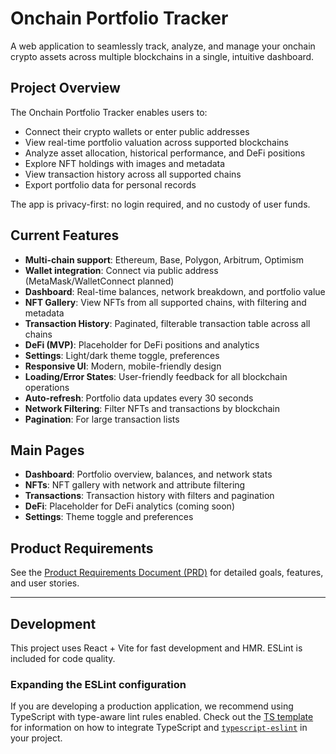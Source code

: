 # Onchain Portfolio Tracker

A web application to seamlessly track, analyze, and manage your onchain crypto assets across multiple blockchains in a single, intuitive dashboard.

## Project Overview

The Onchain Portfolio Tracker enables users to:

- Connect their crypto wallets or enter public addresses
- View real-time portfolio valuation across supported blockchains
- Analyze asset allocation, historical performance, and DeFi positions
- Explore NFT holdings with images and metadata
- View transaction history across all supported chains
- Export portfolio data for personal records

The app is privacy-first: no login required, and no custody of user funds.

## Current Features

- **Multi-chain support**: Ethereum, Base, Polygon, Arbitrum, Optimism
- **Wallet integration**: Connect via public address (MetaMask/WalletConnect planned)
- **Dashboard**: Real-time balances, network breakdown, and portfolio value
- **NFT Gallery**: View NFTs from all supported chains, with filtering and metadata
- **Transaction History**: Paginated, filterable transaction table across all chains
- **DeFi (MVP)**: Placeholder for DeFi positions and analytics
- **Settings**: Light/dark theme toggle, preferences
- **Responsive UI**: Modern, mobile-friendly design
- **Loading/Error States**: User-friendly feedback for all blockchain operations
- **Auto-refresh**: Portfolio data updates every 30 seconds
- **Network Filtering**: Filter NFTs and transactions by blockchain
- **Pagination**: For large transaction lists

## Main Pages

- **Dashboard**: Portfolio overview, balances, and network stats
- **NFTs**: NFT gallery with network and attribute filtering
- **Transactions**: Transaction history with filters and pagination
- **DeFi**: Placeholder for DeFi analytics (coming soon)
- **Settings**: Theme toggle and preferences

## Product Requirements

See the [Product Requirements Document (PRD)](./PRD.md) for detailed goals, features, and user stories.

---

## Development

This project uses React + Vite for fast development and HMR. ESLint is included for code quality.

### Expanding the ESLint configuration

If you are developing a production application, we recommend using TypeScript with type-aware lint rules enabled. Check out the [TS template](https://github.com/vitejs/vite/tree/main/packages/create-vite/template-react-ts) for information on how to integrate TypeScript and [`typescript-eslint`](https://typescript-eslint.io) in your project.
